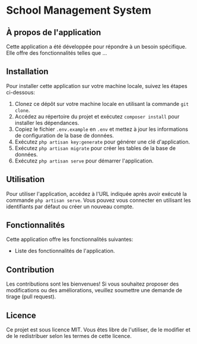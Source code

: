 # School Management System

## À propos de l'application

Cette application a été développée pour répondre à un besoin spécifique. Elle offre des fonctionnalités telles que ...

## Installation

Pour installer cette application sur votre machine locale, suivez les étapes ci-dessous:

1. Clonez ce dépôt sur votre machine locale en utilisant la commande `git clone`.
2. Accédez au répertoire du projet et exécutez `composer install` pour installer les dépendances.
3. Copiez le fichier `.env.example` en `.env` et mettez à jour les informations de configuration de la base de données.
4. Exécutez `php artisan key:generate` pour générer une clé d'application.
5. Exécutez `php artisan migrate` pour créer les tables de la base de données.
6. Exécutez `php artisan serve` pour démarrer l'application.

## Utilisation

Pour utiliser l'application, accédez à l'URL indiquée après avoir exécuté la commande `php artisan serve`. Vous pouvez vous connecter en utilisant les identifiants par défaut ou créer un nouveau compte.

## Fonctionnalités

Cette application offre les fonctionnalités suivantes:

* Liste des fonctionnalités de l'application.

## Contribution

Les contributions sont les bienvenues! Si vous souhaitez proposer des modifications ou des améliorations, veuillez soumettre une demande de tirage (pull request).

## Licence

Ce projet est sous licence MIT. Vous êtes libre de l'utiliser, de le modifier et de le redistribuer selon les termes de cette licence.

